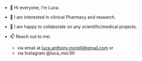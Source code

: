 - 👋 Hi everyone, I’m Luca.
  
- 👀 I am interested in clinical Pharmacy and research. 
  
- 🌱 I am happy to collaborate on any scientific/medical projects.
  
- 📫 Reach out to me:
  - via email at luca.anthony.morelli@gmail.com or
  - via Instagram @luca_mor3lli
